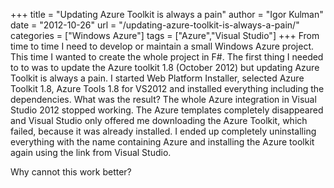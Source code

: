 +++
title = "Updating Azure Toolkit is always a pain"
author = "Igor Kulman"
date = "2012-10-26"
url = "/updating-azure-toolkit-is-always-a-pain/"
categories = ["Windows Azure"]
tags = ["Azure","Visual Studio"]
+++
From time to time I need to develop or maintain a small Windows Azure project. This time I wanted to create the whole project in F#. The first thing I needed to to was to update the Azure toolkit 1.8 (October 2012) but updating Azure Toolkit is always a pain. I started Web Platform Installer, selected Azure Toolkit 1.8, Azure Tools 1.8 for VS2012 and installed everything including the dependencies. What was the result? The whole Azure integration in Visual Studio 2012 stopped working. The Azure templates completely disappeared and Visual Studio only offered me downloading the Azure Toolkit, which failed, because it was already installed. I ended up completely uninstalling everything with the name containing Azure and installing the Azure toolkit again using the link from Visual Studio.

Why cannot this work better?

<!--more-->
